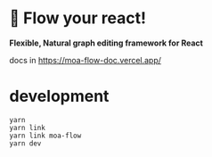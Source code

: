 # 🚀 Flow your react!

<strong>Flexible, Natural graph editing framework for React</strong>

docs in https://moa-flow-doc.vercel.app/

# development

```
yarn
yarn link
yarn link moa-flow
yarn dev
```
